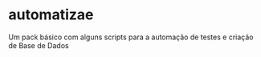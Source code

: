 # automatizae
Um pack básico com alguns scripts para a automação de testes e criação de Base de Dados
